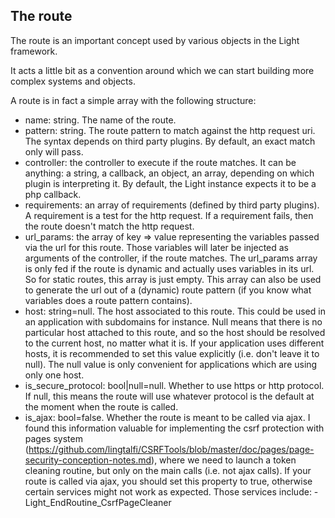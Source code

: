 The route
---------

The route is an important concept used by various objects in the Light framework.

It acts a little bit as a convention around which we can start building more complex systems and objects.


A route is in fact a simple array with the following structure:

- name: string. The name of the route.
- pattern: string. The route pattern to match against the http request uri.
     The syntax depends on third party plugins.
     By default, an exact match only will pass.
- controller: the controller to execute if the route matches. 
            It can be anything: a string, a callback, an object, an array, depending on which plugin is interpreting it.
            By default, the Light instance expects it to be a php callback. 
- requirements: an array of requirements (defined by third party plugins). A requirement is a test for the http request.
                If a requirement fails, then the route doesn't match the http request.
- url_params: the array of key => value representing the variables passed via the url for this route.
             Those variables will later be injected as arguments of the controller, if the route matches.
             The url_params array is only fed if the route is dynamic and actually uses variables in its url.
             So for static routes, this array is just empty. 
             This array can also be used to generate the url out of a (dynamic) route pattern (if you know what variables does a 
             route pattern contains).
- host: string=null. The host associated to this route. This could be used in an application with subdomains for instance.
    Null means that there is no particular host attached to this route, and so the host should be resolved to the current host,
    no matter what it is. If your application uses different hosts, it is recommended to set this value explicitly (i.e. don't leave
    it to null). The null value is only convenient for applications which are using only one host. 
- is_secure_protocol: bool|null=null. Whether to use https or http protocol. If null, this means the route will use whatever 
    protocol is the default at the moment when the route is called.  
- is_ajax: bool=false. Whether the route is meant to be called via ajax. I found this information valuable
        for implementing the csrf protection with pages system (https://github.com/lingtalfi/CSRFTools/blob/master/doc/pages/page-security-conception-notes.md),
        where we need to launch a token cleaning routine, but only on the main calls (i.e. not ajax calls). 
        If your route is called via ajax, you should set this property to true, otherwise certain services might not work as expected.
        Those services include:
            - Light_EndRoutine_CsrfPageCleaner